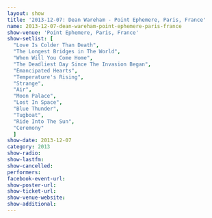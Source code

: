 ```yaml
---
layout: show
title: '2013-12-07: Dean Wareham - Point Ephemere, Paris, France'
name: 2013-12-07-dean-wareham-point-ephemere-paris-france
show-venue: 'Point Ephemere, Paris, France'
show-setlist: [
  "Love Is Colder Than Death",
  "The Longest Bridges in The World",
  "When Will You Come Home",
  "The Deadliest Day Since The Invasion Began",
  "Emancipated Hearts",
  "Temperature's Rising",
  "Strange",
  "Air",
  "Moon Palace",
  "Lost In Space",
  "Blue Thunder",
  "Tugboat",
  "Ride Into The Sun",
  "Ceremony"
  ]
show-date: 2013-12-07
category: 2013
show-radio: 
show-lastfm: 
show-cancelled: 
performers: 
facebook-event-url: 
show-poster-url: 
show-ticket-url: 
show-venue-website: 
show-additional: 
---
```



